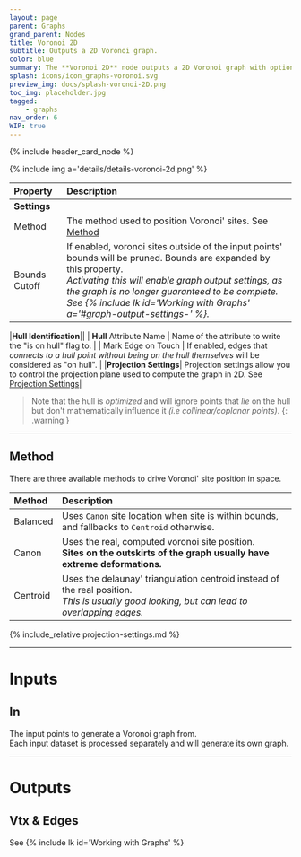 ```yaml
---
layout: page
parent: Graphs
grand_parent: Nodes
title: Voronoi 2D
subtitle: Outputs a 2D Voronoi graph.
color: blue
summary: The **Voronoi 2D** node outputs a 2D Voronoi graph with options like balanced, canon, or centroid positioning. Adjust bounds, prune sites, and mark edges on the hull. 
splash: icons/icon_graphs-voronoi.svg
preview_img: docs/splash-voronoi-2D.png
toc_img: placeholder.jpg
tagged:
    - graphs
nav_order: 6
WIP: true
---
```


{% include header_card_node %}

{% include img a='details/details-voronoi-2d.png' %} 

| Property       | Description          |
|:-------------|:------------------|
|**Settings**||
| Method           | The method used to position Voronoi' sites. See [Method](#method)  |
| Bounds Cutoff           | If enabled, voronoi sites outside of the input points' bounds will be pruned. Bounds are expanded by this property.<br>*Activating this will enable graph output settings, as the graph is no longer guaranteed to be complete. See {% include lk id='Working with Graphs' a='#graph-output-settings-' %}.*  |

|**Hull Identification**||
| **Hull** Attribute Name           | Name of the attribute to write the "is on hull" flag to. |
| Mark Edge on Touch           | If enabled, edges that *connects to a hull point without being on the hull themselves* will be considered as "on hull". |
|**Projection Settings**| Projection settings allow you to control the projection plane used to compute the graph in 2D. See [Projection Settings](#projection-settings)|

> Note that the hull is *optimized* and will ignore points that *lie* on the hull but don't mathematically influence it *(i.e collinear/coplanar points)*.
{: .warning }

---
## Method

There are three available methods to drive Voronoi' site position in space.

| Method       | Description          |
|:-------------|:------------------|
| Balanced           | Uses `Canon` site location when site is within bounds, and fallbacks to `Centroid` otherwise. |
| Canon           | Uses the real, computed voronoi site position.<br>**Sites on the outskirts of the graph usually have extreme deformations.**  |
| Centroid           | Uses the delaunay' triangulation centroid instead of the real position.<br>*This is usually good looking, but can lead to overlapping edges.*  |

{% include_relative projection-settings.md %}

---
# Inputs
## In
The input points to generate a Voronoi graph from.  
Each input dataset is processed separately and will generate its own graph.

---
# Outputs
## Vtx & Edges
See {% include lk id='Working with Graphs' %}